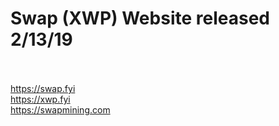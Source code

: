 # Swap (XWP) Website released 2/13/19<br><br>
https://swap.fyi<br>
https://xwp.fyi<br>
https://swapmining.com

